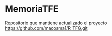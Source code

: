 # MemoriaTFE

Repositorio que mantiene actualizado el proyecto
https://github.com/macosma1/R_TFG.git
